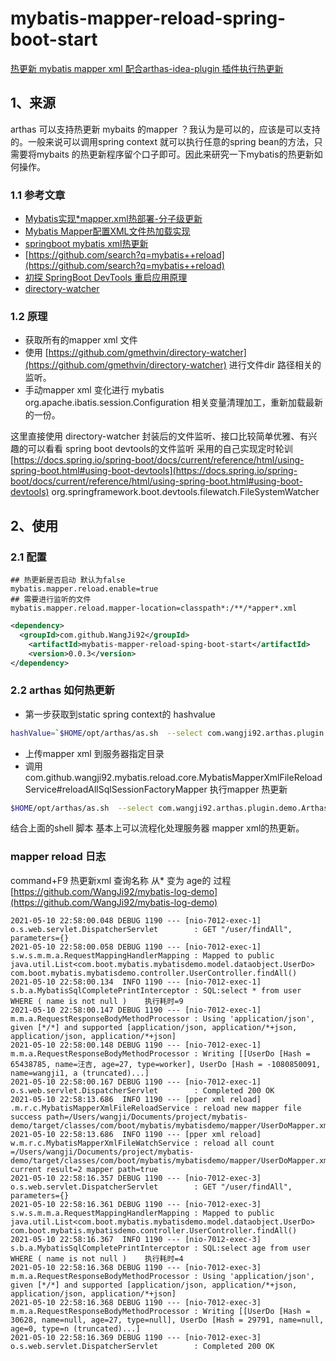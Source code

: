 # mybatis-mapper-reload-spring-boot-start

[热更新 mybatis mapper xml 配合arthas-idea-plugin 插件执行热更新](https://www.yuque.com/wangji-yunque/ikhsmq/ctgcbg)


## 1、来源
arthas 可以支持热更新 mybaits 的mapper ？我认为是可以的，应该是可以支持的。一般来说可以调用spring context 就可以执行任意的spring bean的方法，只需要将mybaits 的热更新程序留个口子即可。因此来研究一下mybatis的热更新如何操作。

### 1.1 参考文章 

- [Mybatis实现*mapper.xml热部署-分子级更新](https://blog.csdn.net/chao_1990/article/details/85116284)
- [Mybatis Mapper配置XML文件热加载实现](https://www.dazhuanlan.com/2019/10/23/5daf59ef6251d/)
- [springboot mybatis xml热更新](https://blog.csdn.net/jht385/article/details/104037222)
- [https://github.com/search?q=mybatis++reload](https://github.com/search?q=mybatis++reload)
- [初探 SpringBoot DevTools 重启应用原理](https://blog.csdn.net/u013076044/article/details/90340899)
- [directory-watcher](https://github.com/gmethvin/directory-watcher)
### 1.2  原理

- 获取所有的mapper xml 文件
- 使用 [https://github.com/gmethvin/directory-watcher](https://github.com/gmethvin/directory-watcher) 进行文件dir 路径相关的监听。
- 手动mapper xml 变化进行 mybatis org.apache.ibatis.session.Configuration 相关变量清理加工，重新加载最新的一份。

这里直接使用 directory-watcher 封装后的文件监听、接口比较简单优雅、有兴趣的可以看看 spring boot devtools的文件监听 采用的自己实现定时轮训 [https://docs.spring.io/spring-boot/docs/current/reference/html/using-spring-boot.html#using-boot-devtools](https://docs.spring.io/spring-boot/docs/current/reference/html/using-spring-boot.html#using-boot-devtools)
org.springframework.boot.devtools.filewatch.FileSystemWatcher 
## 2、使用
### 2.1 配置
```
## 热更新是否启动 默认为false 
mybatis.mapper.reload.enable=true
## 需要进行监听的文件
mybatis.mapper.reload.mapper-location=classpath*:/**/*apper*.xml
```
```xml
<dependency>
  <groupId>com.github.WangJi92</groupId>
    <artifactId>mybatis-mapper-reload-sping-boot-start</artifactId>
    <version>0.0.3</version>
</dependency>
```
### 2.2 arthas 如何热更新

- 第一步获取到static spring context的 hashvalue
```bash
hashValue=`$HOME/opt/arthas/as.sh  --select com.wangji92.arthas.plugin.demo.ArthasPluginDemoApplication -c 'sc -d com.wangji92.arthas.plugin.demo.common.ApplicationContextProvider' | awk '/classLoaderHash/{print $2;}' | head -1
```

- 上传mapper xml 到服务器指定目录
- 调用 com.github.wangji92.mybatis.reload.core.MybatisMapperXmlFileReloadService#reloadAllSqlSessionFactoryMapper 执行mapper 热更新
```bash
$HOME/opt/arthas/as.sh  --select com.wangji92.arthas.plugin.demo.ArthasPluginDemoApplication -c "#springContext=@com.wangji92.arthas.plugin.demo.common.ApplicationContextProvider@context,#springContext.getBean("mybatisMapperXmlFileReloadService").reloadAllSqlSessionFactoryMapper("/root/xxxmapper.xml")' -c $hashValue " | tee text.txt
```
结合上面的shell 脚本 基本上可以流程化处理服务器 mapper xml的热更新。


### mapper reload 日志
command+F9 热更新xml 查询名称 从* 变为 age的 过程
[https://github.com/WangJi92/mybatis-log-demo](https://github.com/WangJi92/mybatis-log-demo)

```
2021-05-10 22:58:00.048 DEBUG 1190 --- [nio-7012-exec-1] o.s.web.servlet.DispatcherServlet        : GET "/user/findAll", parameters={}
2021-05-10 22:58:00.058 DEBUG 1190 --- [nio-7012-exec-1] s.w.s.m.m.a.RequestMappingHandlerMapping : Mapped to public java.util.List<com.boot.mybatis.mybatisdemo.model.dataobject.UserDo> com.boot.mybatis.mybatisdemo.controller.UserController.findAll()
2021-05-10 22:58:00.134  INFO 1190 --- [nio-7012-exec-1] s.b.a.MybatisSqlCompletePrintInterceptor : SQL:select * from user WHERE ( name is not null )    执行耗时=9
2021-05-10 22:58:00.147 DEBUG 1190 --- [nio-7012-exec-1] m.m.a.RequestResponseBodyMethodProcessor : Using 'application/json', given [*/*] and supported [application/json, application/*+json, application/json, application/*+json]
2021-05-10 22:58:00.148 DEBUG 1190 --- [nio-7012-exec-1] m.m.a.RequestResponseBodyMethodProcessor : Writing [[UserDo [Hash = 65438785, name=汪吉, age=27, type=worker], UserDo [Hash = -1080850091, name=wangji1, a (truncated)...]
2021-05-10 22:58:00.167 DEBUG 1190 --- [nio-7012-exec-1] o.s.web.servlet.DispatcherServlet        : Completed 200 OK
2021-05-10 22:58:13.686  INFO 1190 --- [pper xml reload] .m.r.c.MybatisMapperXmlFileReloadService : reload new mapper file success path=/Users/wangji/Documents/project/mybatis-demo/target/classes/com/boot/mybatis/mybatisdemo/mapper/UserDoMapper.xml
2021-05-10 22:58:13.686  INFO 1190 --- [pper xml reload] w.m.r.c.MybatisMapperXmlFileWatchService : reload all count =/Users/wangji/Documents/project/mybatis-demo/target/classes/com/boot/mybatis/mybatisdemo/mapper/UserDoMapper.xml current result=2 mapper path=true 
2021-05-10 22:58:16.357 DEBUG 1190 --- [nio-7012-exec-3] o.s.web.servlet.DispatcherServlet        : GET "/user/findAll", parameters={}
2021-05-10 22:58:16.361 DEBUG 1190 --- [nio-7012-exec-3] s.w.s.m.m.a.RequestMappingHandlerMapping : Mapped to public java.util.List<com.boot.mybatis.mybatisdemo.model.dataobject.UserDo> com.boot.mybatis.mybatisdemo.controller.UserController.findAll()
2021-05-10 22:58:16.367  INFO 1190 --- [nio-7012-exec-3] s.b.a.MybatisSqlCompletePrintInterceptor : SQL:select age from user WHERE ( name is not null )    执行耗时=4
2021-05-10 22:58:16.368 DEBUG 1190 --- [nio-7012-exec-3] m.m.a.RequestResponseBodyMethodProcessor : Using 'application/json', given [*/*] and supported [application/json, application/*+json, application/json, application/*+json]
2021-05-10 22:58:16.368 DEBUG 1190 --- [nio-7012-exec-3] m.m.a.RequestResponseBodyMethodProcessor : Writing [[UserDo [Hash = 30628, name=null, age=27, type=null], UserDo [Hash = 29791, name=null, age=0, type=n (truncated)...]
2021-05-10 22:58:16.369 DEBUG 1190 --- [nio-7012-exec-3] o.s.web.servlet.DispatcherServlet        : Completed 200 OK

```
